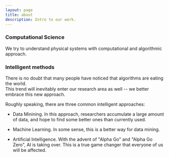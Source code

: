 ```yaml
---
layout: page
title: about
description: Intro to our work.
---
```

### Computational Science

We try to understand physical systems with computational and algorithmic
approach.

### Intelligent methods
There is no doubt that  many people have noticed that algorithms are eating the world.  
This trend will inevitably enter our research area as well -- we
better embrace this new approach.

Roughly speaking, there are three common intelligent approaches:
- Data Minining.
  In this approach, researchers accumulate a large amount of data, and
  hope to find some better ones than currently used.

- Machine Learning.
  In some sense, this is a better way for data mining.

- Artificial Intelligence.
  With the advent of "Alpha Go" and "Alpha Go Zero", AI is taking over.
  This is a true game changer that everyone of us will be affected.


<!-- ### Machine Learning / Data Mining / Artificial Intelligence -->

<!-- These research arear are rising faster than people anticipated.  -->
<!-- Their application will make ways into many branches of our work and everyone of us will be affected. -->
<!-- There are a few things in particular we are interested: -->
<!-- - The techinques applied to computational science -->

<!-- ### Analysis -->

<!-- Analysis. -->

[^1]: 